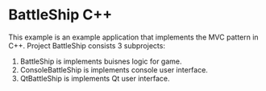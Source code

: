 # BattleShip C++

This example is an example application that implements the MVC pattern in C++.
Project BattleShip consists 3 subprojects:
1. BattleShip is implements buisnes logic for game.
2. ConsoleBattleShip is implements console user interface.
3. QtBattleShip is implements Qt user interface.
